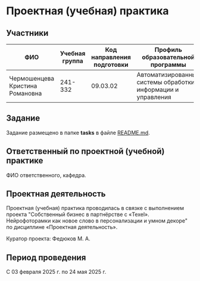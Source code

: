 # Проектная (учебная) практика

## Участники

| ФИО | Учебная группа | Код направления подготовки | Профиль образовательной программы |
|-|-|-|-|
| Чермошенцева Кристина Романовна |241-332|09.03.02|Автоматизированные системы обработки информации и управления|

## Задание

Задание размещено в папке **tasks** в файле [README.md](https://github.com/Kristinkins/Practice/blob/master/tasks/README.md).

## Ответственный по проектной (учебной) практике

ФИО ответственного, кафедра.

## Проектная деятельность

Проектная (учебная) практика проводилась в связке с выполнением проекта "Собственный бизнес в партнёрстве с «Texel». Нейрофоторамки как новое слово в персонализации и умном декоре" по дисциплине «Проектная деятельность».

Куратор проекта: Федюков М. А.

## Период проведения

С 03 февраля 2025 г. по 24 мая 2025 г.
